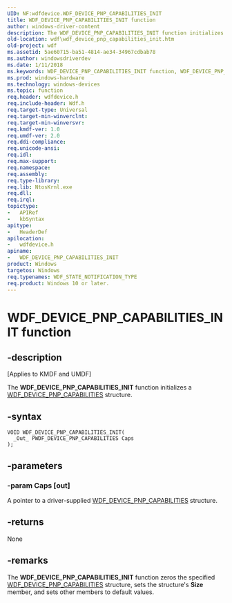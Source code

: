 ```yaml
---
UID: NF:wdfdevice.WDF_DEVICE_PNP_CAPABILITIES_INIT
title: WDF_DEVICE_PNP_CAPABILITIES_INIT function
author: windows-driver-content
description: The WDF_DEVICE_PNP_CAPABILITIES_INIT function initializes a WDF_DEVICE_PNP_CAPABILITIES structure.
old-location: wdf\wdf_device_pnp_capabilities_init.htm
old-project: wdf
ms.assetid: 5ae60715-ba51-4814-ae34-34967cdbab78
ms.author: windowsdriverdev
ms.date: 1/11/2018
ms.keywords: WDF_DEVICE_PNP_CAPABILITIES_INIT function, WDF_DEVICE_PNP_CAPABILITIES_INIT, kmdf.wdf_device_pnp_capabilities_init, DFDeviceObjectGeneralRef_630e05dc-1566-4dc4-b35c-d9b756629c99.xml, wdfdevice/WDF_DEVICE_PNP_CAPABILITIES_INIT, wdf.wdf_device_pnp_capabilities_init
ms.prod: windows-hardware
ms.technology: windows-devices
ms.topic: function
req.header: wdfdevice.h
req.include-header: Wdf.h
req.target-type: Universal
req.target-min-winverclnt: 
req.target-min-winversvr: 
req.kmdf-ver: 1.0
req.umdf-ver: 2.0
req.ddi-compliance: 
req.unicode-ansi: 
req.idl: 
req.max-support: 
req.namespace: 
req.assembly: 
req.type-library: 
req.lib: NtosKrnl.exe
req.dll: 
req.irql: 
topictype:
-	APIRef
-	kbSyntax
apitype:
-	HeaderDef
apilocation:
-	wdfdevice.h
apiname:
-	WDF_DEVICE_PNP_CAPABILITIES_INIT
product: Windows
targetos: Windows
req.typenames: WDF_STATE_NOTIFICATION_TYPE
req.product: Windows 10 or later.
---
```


# WDF_DEVICE_PNP_CAPABILITIES_INIT function


## -description


<p class="CCE_Message">[Applies to KMDF and UMDF]

The <b>WDF_DEVICE_PNP_CAPABILITIES_INIT</b> function initializes a <a href="..\wdfdevice\ns-wdfdevice-_wdf_device_pnp_capabilities.md">WDF_DEVICE_PNP_CAPABILITIES</a> structure.


## -syntax


````
VOID WDF_DEVICE_PNP_CAPABILITIES_INIT(
  _Out_ PWDF_DEVICE_PNP_CAPABILITIES Caps
);
````


## -parameters




### -param Caps [out]

A pointer to a driver-supplied <a href="..\wdfdevice\ns-wdfdevice-_wdf_device_pnp_capabilities.md">WDF_DEVICE_PNP_CAPABILITIES</a> structure.


## -returns


None



## -remarks


The <b>WDF_DEVICE_PNP_CAPABILITIES_INIT</b> function zeros the specified <a href="..\wdfdevice\ns-wdfdevice-_wdf_device_pnp_capabilities.md">WDF_DEVICE_PNP_CAPABILITIES</a> structure, sets the structure's <b>Size</b> member, and sets other members to default values.


